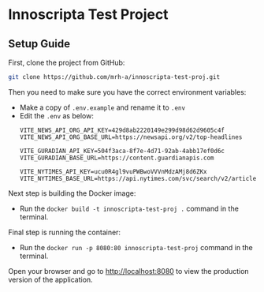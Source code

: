 
# Innoscripta Test Project

## Setup Guide

First, clone the project from GitHub:

```bash
git clone https://github.com/mrh-a/innoscripta-test-proj.git
```

Then you need to make sure you have the correct environment variables:
- Make a copy of `.env.example` and rename it to `.env`
- Edit the `.env` as below:
  ```dotenv
  VITE_NEWS_API_ORG_API_KEY=429d8ab2220149e299d98d62d9605c4f
  VITE_NEWS_API_ORG_BASE_URL=https://newsapi.org/v2/top-headlines

  VITE_GURADIAN_API_KEY=504f3aca-8f7e-4d71-92ab-4abb17ef0d6c
  VITE_GURADIAN_BASE_URL=https://content.guardianapis.com

  VITE_NYTIMES_API_KEY=ucu0R4gl9vuPWBwoVVVnMdzAMj8d6ZKx
  VITE_NYTIMES_BASE_URL=https://api.nytimes.com/svc/search/v2/articlesearch.json
  ```

Next step is building the Docker image:
- Run the `docker build -t innoscripta-test-proj .` command in the terminal.

Final step is running the container:
- Run the `docker run -p 8080:80 innoscripta-test-proj` command in the terminal.

Open your browser and go to [http://localhost:8080](http://localhost:8080) to view the production version of the application.
```